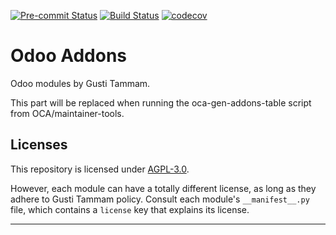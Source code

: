 
<!-- /!\ Non OCA Context : Set here the badge of your runbot / runboat instance. -->
[![Pre-commit Status](https://github.com/gustitammam/odoo-addons/actions/workflows/pre-commit.yml/badge.svg?branch=17.0)](https://github.com/gustitammam/odoo-addons/actions/workflows/pre-commit.yml?query=branch%3A17.0)
[![Build Status](https://github.com/gustitammam/odoo-addons/actions/workflows/test.yml/badge.svg?branch=17.0)](https://github.com/gustitammam/odoo-addons/actions/workflows/test.yml?query=branch%3A17.0)
[![codecov](https://codecov.io/gh/gustitammam/odoo-addons/branch/17.0/graph/badge.svg)](https://codecov.io/gh/gustitammam/odoo-addons)
<!-- /!\ Non OCA Context : Set here the badge of your translation instance. -->

<!-- /!\ do not modify above this line -->

# Odoo Addons

Odoo modules by Gusti Tammam.

<!-- /!\ do not modify below this line -->

<!-- prettier-ignore-start -->

[//]: # (addons)

This part will be replaced when running the oca-gen-addons-table script from OCA/maintainer-tools.

[//]: # (end addons)

<!-- prettier-ignore-end -->

## Licenses

This repository is licensed under [AGPL-3.0](LICENSE).

However, each module can have a totally different license, as long as they adhere to Gusti Tammam
policy. Consult each module's `__manifest__.py` file, which contains a `license` key
that explains its license.

----
<!-- /!\ Non OCA Context : Set here the full description of your organization. -->
